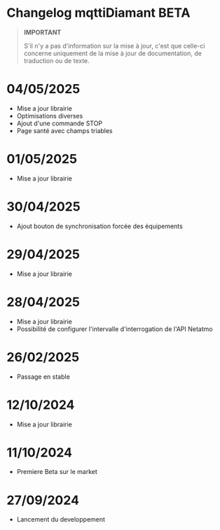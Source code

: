 # Changelog mqttiDiamant BETA

>**IMPORTANT**
>
>S'il n'y a pas d'information sur la mise à jour, c'est que celle-ci concerne uniquement de la mise à jour de documentation, de traduction ou de texte.

# 04/05/2025
- Mise a jour librairie
- Optimisations diverses
- Ajout d'une commande STOP
- Page santé avec champs triables

# 01/05/2025
- Mise a jour librairie

# 30/04/2025
- Ajout bouton de synchronisation forcée des équipements

# 29/04/2025
- Mise a jour librairie

# 28/04/2025
- Mise a jour librairie
- Possibilité de configurer l'intervalle d'interrogation de l'API Netatmo

# 26/02/2025
- Passage en stable

# 12/10/2024
- Mise a jour librairie

# 11/10/2024
- Premiere Beta sur le market

# 27/09/2024
- Lancement du developpement